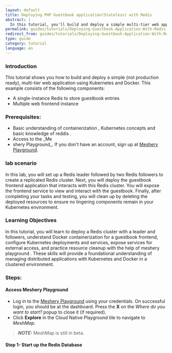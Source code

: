 ```yaml
---
layout: default
title: Deploying PHP Guestbook application(Stateless) with Redis
abstract: |
  In this tutorial, you'll build and deploy a simple multi-tier web application using Kubernetes and Docker. It includes a Redis database for storing guestbook entries and multiple web frontend instances. You'll learn how to containerize these components, set up Kubernetes deployments and services, and establish communication between them. This hands-on guide is perfect for understanding basic application deployment in a clustered environment.
permalink: guides/tutorials/Deploying-Guestbook-Application-With-Redis
redirect_from: guides/tutorials/Deploying-Guestbook-Application-With-Redis
type: guide
category: tutorial
language: en
---
```

### Introduction

This tutorial shows you how to build and deploy a simple (not production ready), multi-tier web application using Kubernetes and Docker. This example consists of the following components:
- A single-instance Redis to store guestbook entries
- Multiple web frontend instance

### Prerequisites:
- Basic understanding of containerization , Kubernetes concepts and basic knowledge of reddis .
- Access to the _Me
- shery Playground_. If you don't have an account, sign up at [Meshery Playground](https://meshery.layer5.io/).

### lab scenario
In this lab, you will set up a Redis leader followed by two Redis followers to create a replicated Redis cluster. Next, you will deploy the guestbook frontend application that interacts with this Redis cluster. You will expose the frontend service to view and interact with the guestbook. Finally, after completing your tasks and testing, you will clean up by deleting the deployed resources to ensure no lingering components remain in your Kubernetes environment.

### Learning Objectives
In this tutorial, you will learn to deploy a Redis cluster with a leader and followers, understand Docker containerization for a guestbook frontend, configure Kubernetes deployments and services, expose services for external access, and practice resource cleanup with the help of meshery playground . These skills will provide a foundational understanding of managing distributed applications with Kubernetes and Docker in a clustered environment.

### Steps:

#### Access Meshery Playground
   - Log in to the [Meshery Playground](https://meshery.layer5.io/) using your credentials. On successful login, you should be at the dashboard. Press the **X** on the _Where do you want to start?_ popup to close it (if required).
   - Click **Explore** in the Cloud Native Playground tile to navigate to _MeshMap_.

> **_NOTE:_**  MeshMap is still in beta.

#### Step 1- Start up the Redis Database

